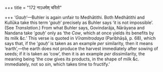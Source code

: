 +++
title = "172 नाऽधर्मश् चरितो"

+++
‘*Gauḥ*’—Buhler is again unfair to Medhātithi. Both Medhātithi and
Kullūka take this term ‘*gauḥ*’ precisely as Buhler says ‘it is not
impossible’. (See *Translation*.) From what Buhler says, Govindarāja,
Nārāyaṇa and Nandana take ‘*gauḥ*’ only as ‘the *Cow*, which at once
yields its benefits by its milk &c.’ This verse is quoted in
*Vīramitrodaya* (Paribhāṣā, p. 68), which says that, if the ‘*gauḥ*’ is
taken as an example *per* similarity, then it means ‘earth’,—the earth
does not produce the harvest immediately after sowing of seeds; if it is
taken as ‘cow’, then it is an example *per* dissimilarity, the meaning
being ‘the cow gives its products, in the shape of milk &c. immediately,
not so *sin*, which takes time to fructify.’
